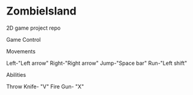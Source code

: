 # ZombieIsland
2D game project repo

Game Control

Movements

Left-"Left arrow"
Right-"Right arrow"
Jump-"Space bar"
Run-"Left shift"

Abilities

Throw Knife- "V"
Fire Gun- "X"
